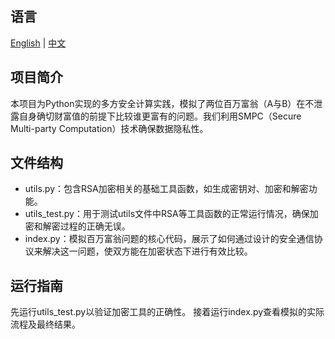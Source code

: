 ## 语言
[English](./README.md) | [中文](./README_CN.md)

## 项目简介
本项目为Python实现的多方安全计算实践，模拟了两位百万富翁（A与B）在不泄露自身确切财富值的前提下比较谁更富有的问题。我们利用SMPC（Secure Multi-party Computation）技术确保数据隐私性。

## 文件结构
- utils.py：包含RSA加密相关的基础工具函数，如生成密钥对、加密和解密功能。
- utils_test.py：用于测试utils文件中RSA等工具函数的正常运行情况，确保加密和解密过程的正确无误。
- index.py：模拟百万富翁问题的核心代码，展示了如何通过设计的安全通信协议来解决这一问题，使双方能在加密状态下进行有效比较。

## 运行指南
先运行utils_test.py以验证加密工具的正确性。
接着运行index.py查看模拟的实际流程及最终结果。